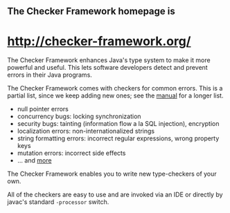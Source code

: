 ## The Checker Framework homepage is ##
# http://checker-framework.org/ #

The Checker Framework enhances Java's type system to make it more powerful and useful. This lets software developers detect and prevent errors in their Java programs.

The Checker Framework comes with checkers for common errors.  This is a
partial list, since we keep adding new ones; see the
[manual](http://types.cs.washington.edu/checker-framework/current/checkers-manual.html) for a longer list.
  * null pointer errors
  * concurrency bugs: locking synchronization
  * security bugs:  tainting (information flow a la SQL injection), encryption
  * localization errors:  non-internationalized strings
  * string formatting errors:  incorrect regular expressions, wrong property keys
  * mutation errors:  incorrect side effects
  * ... and [more](http://types.cs.washington.edu/checker-framework/current/checkers-manual.html#introduction)

The Checker Framework enables you to write new type-checkers of your own.

All of the checkers are easy to use and are invoked via an IDE or directly
by javac's standard `-processor` switch.